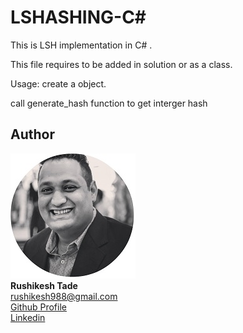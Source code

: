 # LSHASHING-C#
This is LSH implementation in C# .

This file requires to be added in solution or as a class.

Usage:
create a object.

call generate_hash function to get interger hash


## Author 
![Rushikesh's Profile Image](https://github.com/rushikesh988/RushikeshTade/blob/master/rushi_round.jpg "Profile Image") 
</br>
**Rushikesh Tade** </br>
[rushikesh988@gmail.com](mailto:rushtade@in.ibm.com) </br>
[Github Profile](https://github.com/rushikesh988) </br>
[Linkedin](https://www.linkedin.com/in/rushikesh988/) </br>
